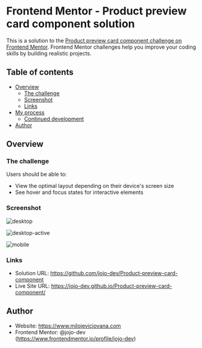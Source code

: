 # Frontend Mentor - Product preview card component solution

This is a solution to the [Product preview card component challenge on Frontend Mentor](https://www.frontendmentor.io/challenges/product-preview-card-component-GO7UmttRfa). Frontend Mentor challenges help you improve your coding skills by building realistic projects. 

## Table of contents

- [Overview](#overview)
  - [The challenge](#the-challenge)
  - [Screenshot](#screenshot)
  - [Links](#links)
- [My process](#my-process)
  - [Continued development](#continued-development)
- [Author](#author)


## Overview

  ### The challenge
  Users should be able to:
  - View the optimal layout depending on their device's screen size
  - See hover and focus states for interactive elements

  ### Screenshot
![desktop](https://user-images.githubusercontent.com/54934370/178611503-8b84fc2f-f292-4b77-b418-02cb80f96896.jpg)

![desktop-active](https://user-images.githubusercontent.com/54934370/178611563-cd568078-f1be-4158-8f00-c02ff26b608d.jpg)
  
![mobile](https://user-images.githubusercontent.com/54934370/178611582-585e23a8-cadc-4e80-96b5-0ae7b6b39c9a.jpg)

  ### Links
  - Solution URL: https://github.com/jojo-dev/Product-preview-card-component
  - Live Site URL: https://jojo-dev.github.io/Product-preview-card-component/

## Author
  - Website: https://www.milojevicjovana.com
  - Frontend Mentor: @jojo-dev (https://www.frontendmentor.io/profile/jojo-dev)
